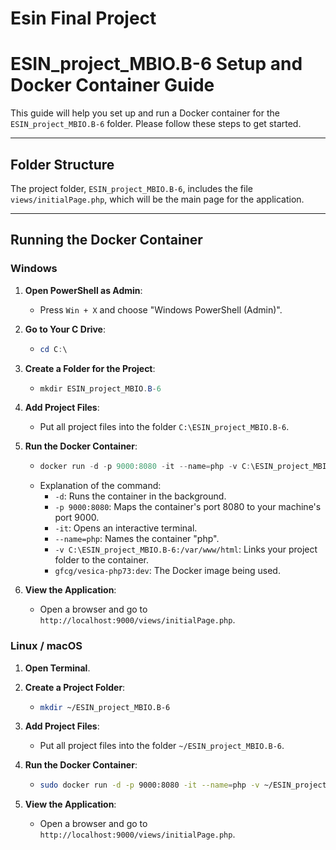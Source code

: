 # Esin Final Project

# ESIN_project_MBIO.B-6 Setup and Docker Container Guide

This guide will help you set up and run a Docker container for the `ESIN_project_MBIO.B-6` folder. Please follow these steps to get started.


---

## Folder Structure

The project folder, `ESIN_project_MBIO.B-6`, includes the file `views/initialPage.php`, which will be the main page for the application.

---

## Running the Docker Container

### Windows

1. **Open PowerShell as Admin**:
   - Press `Win + X` and choose "Windows PowerShell (Admin)".

2. **Go to Your C Drive**:
   - ```powershell
     cd C:\
     ```

3. **Create a Folder for the Project**:
   - ```powershell
     mkdir ESIN_project_MBIO.B-6
     ```

4. **Add Project Files**:
   - Put all project files into the folder `C:\ESIN_project_MBIO.B-6`.

5. **Run the Docker Container**:
   - ```powershell
     docker run -d -p 9000:8080 -it --name=php -v C:\ESIN_project_MBIO.B-6:/var/www/html gfcg/vesica-php73:dev
     ```
   - Explanation of the command:
     - `-d`: Runs the container in the background.
     - `-p 9000:8080`: Maps the container's port 8080 to your machine's port 9000.
     - `-it`: Opens an interactive terminal.
     - `--name=php`: Names the container "php".
     - `-v C:\ESIN_project_MBIO.B-6:/var/www/html`: Links your project folder to the container.
     - `gfcg/vesica-php73:dev`: The Docker image being used.

6. **View the Application**:
   - Open a browser and go to `http://localhost:9000/views/initialPage.php`.

### Linux / macOS

1. **Open Terminal**.

2. **Create a Project Folder**:
   - ```bash
     mkdir ~/ESIN_project_MBIO.B-6
     ```

3. **Add Project Files**:
   - Put all project files into the folder `~/ESIN_project_MBIO.B-6`.

4. **Run the Docker Container**:
   - ```bash
     sudo docker run -d -p 9000:8080 -it --name=php -v ~/ESIN_project_MBIO.B-6:/var/www/html gfcg/vesica-php73:dev
     ```

5. **View the Application**:
   - Open a browser and go to `http://localhost:9000/views/initialPage.php`. 
